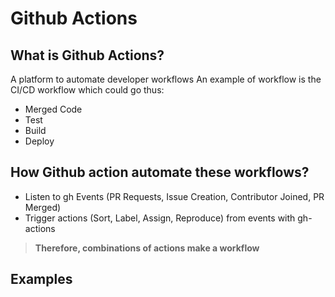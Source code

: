 # Github Actions

## What is Github Actions?

A platform to automate developer workflows
An example of workflow is the CI/CD workflow which could go thus:
- Merged Code
- Test
- Build
- Deploy

## How Github action automate these workflows?
- Listen to gh Events (PR Requests, Issue Creation, Contributor Joined, PR Merged)
- Trigger actions (Sort, Label, Assign, Reproduce) from events with gh-actions

> **Therefore, combinations of actions make a workflow**


## Examples
